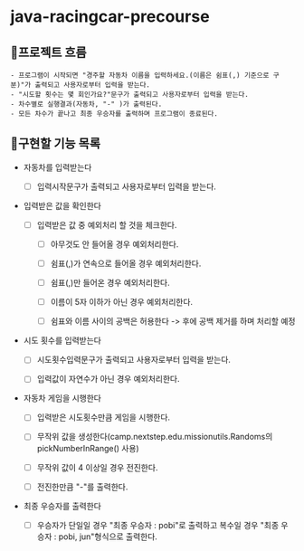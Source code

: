 # java-racingcar-precourse
## 📌프로젝트 흐름

    - 프로그램이 시작되면 "경주할 자동차 이름을 입력하세요.(이름은 쉼표(,) 기준으로 구분)"가 출력되고 사용자로부터 입력을 받는다.
    - "시도할 횟수는 몇 회인가요?"문구가 출력되고 사용자로부터 입력을 받는다.
    - 차수별로 실행결과(자동차, "-" )가 출력된다.
    - 모든 차수가 끝나고 최종 우승자를 출력하며 프로그램이 종료된다.

## 📑구현할 기능 목록

- 자동차를 입력받는다

    - [ ] 입력시작문구가 출력되고 사용자로부터 입력을 받는다.


- 입력받은 값을 확인한다

    - [ ] 입력받은 값 중 예외처리 할 것을 체크한다.
        - [ ] 아무것도 안 들어올 경우 예외처리한다.
        - [ ] 쉼표(,)가 연속으로 들어올 경우 예외처리한다.
        - [ ] 쉼표(,)만 들어온 경우 예외처리한다.
        - [ ] 이름이 5자 이하가 아닌 경우 예외처리한다.
        - [ ] 쉼표와 이름 사이의 공백은 허용한다 -> 후에 공백 제거를 하며 처리할 예정


- 시도 횟수를 입력받는다

    - [ ] 시도횟수입력문구가 출력되고 사용자로부터 입력을 받는다.
    - [ ] 입력값이 자연수가 아닌 경우 예외처리한다.


- 자동차 게임을 시행한다

    - [ ] 입력받은 시도횟수만큼 게임을 시행한다.
    - [ ] 무작위 값을 생성한다(camp.nextstep.edu.missionutils.Randoms의 pickNumberInRange() 사용)
    - [ ] 무작위 값이 4 이상일 경우 전진한다.
    - [ ] 전진한만큼 "-"를 출력한다.


- 최종 우승자를 출력한다

    - [ ] 우승자가 단일일 경우 "최종 우승자 : pobi"로 출력하고 복수일 경우 "최종 우승자 : pobi, jun"형식으로 출력한다.
